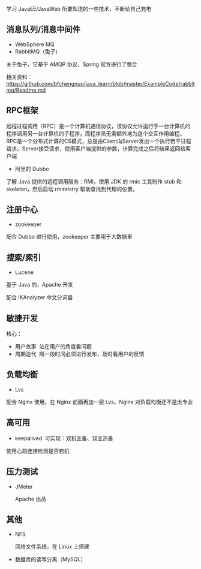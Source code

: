 学习 JavaEE/JavaWeb 所要知道的一些技术，不断给自己充电

## 消息队列/消息中间件

- WebSphere MQ
- RabbitMQ（兔子）

关于兔子，它基于 AMQP 协议，Spring 官方进行了整合

相关资料：https://github.com/bfchengnuo/java_learn/blob/master/ExampleCode/rabbitmq/Readme.md

## RPC框架

远程过程调用（RPC）是一个计算机通信协议，该协议允许运行于一台计算机的程序调用另一台计算机的子程序，而程序员无需额外地为这个交互作用编程。RPC是一个分布式计算的CS模式，总是由Client向Server发出一个执行若干过程请求，Server接受请求，使用客户端提供的参数，计算完成之后将结果返回给客户端

- 阿里的 Dubbo

了解 Java 提供的远程调用服务：RMI，使用 JDK 的 rmic 工具制作 stub 和 skeleton，然后启动 rmireistry 帮助查找到代理的位置。

## 注册中心

- zookeeper

配合 Dubbo 进行使用，zookeeper 主要用于大数据里

## 搜索/索引

- Lucene

基于 Java 的，Apache 开发

配合 IKAnalyzer 中文分词器

## 敏捷开发

核心：

- 用户故事
  站在用户的角度看问题
- 周期迭代
  隔一段时间必须进行发布，及时看用户的反馈

## 负载均衡

- Lvs

配合 Nginx 使用，在 Nginx 前面再加一层 Lvs，Nginx 对负载均衡还不是太专业

## 高可用

- keepalived
  可实现：双机主备、双主热备

使用心跳连接检测是否宕机

## 压力测试

- JMeter
  
  Apache 出品
  
 ## 其他

 - NFS

    网络文件系统，在 Linux 上搭建

- 数据库的读写分离（MySQL）
